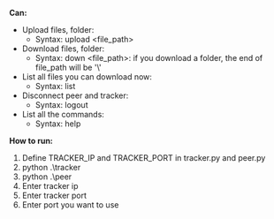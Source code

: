 **Can:**
  - Upload files, folder:
    + Syntax: upload <file_path>
  - Download files, folder:
    + Syntax: down <file_path>: if you download a folder, the end of file_path will be '\\'
  - List all files you can download now:
    + Syntax: list
  - Disconnect peer and tracker:
    + Syntax: logout
  - List all the commands:
    + Syntax: help

**How to run:**
  1. Define TRACKER_IP and TRACKER_PORT in tracker.py and peer.py
  2. python .\tracker
  3. python .\peer
  4. Enter tracker ip
  5. Enter tracker port
  6. Enter port you want to use

